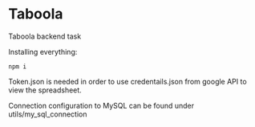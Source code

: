 # Taboola

Taboola backend task

Installing everything:

    npm i

Token.json is needed in order to use credentails.json from google API to view the spreadsheet.

Connection configuration to MySQL can be found under utils/my_sql_connection
